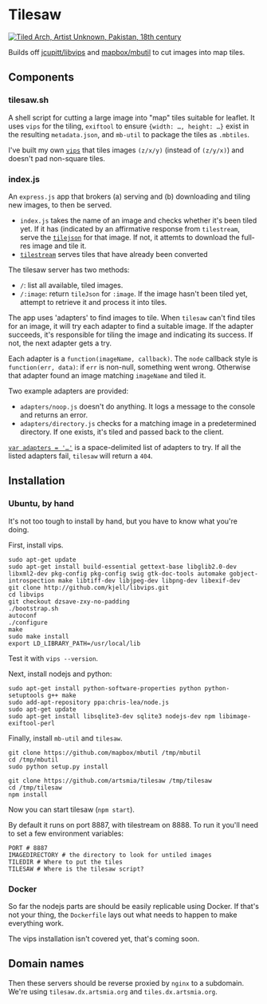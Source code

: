 # Tilesaw

[![Tiled Arch, Artist Unknown, Pakistan, 18th
century](./tiles.jpg)](https://collections.artsmia.org/index.php?page=detail&id=99789)

Builds off [jcupitt/libvips](//github.com/jcupitt/libvips) and
[mapbox/mbutil](//github.com/mapbox/mbutil) to cut images
into map tiles.

## Components

### tilesaw.sh

A shell script for cutting a large image into "map" tiles suitable for
leaflet. It uses `vips` for the tiling, `exiftool` to ensure `{width: …,
height: …}` exist in the resulting `metadata.json`, and `mb-util` to
package the tiles as `.mbtiles`.

I've built my own [`vips`]() that tiles images `(z/x/y)` (instead of
`(z/y/x)`) and doesn't pad non-square tiles.

### index.js

An `express.js` app that brokers (a) serving and (b) downloading and
tiling new images, to then be served.

* `index.js`  takes the name of an image and checks whether it's been
  tiled yet. If it has (indicated by an affirmative response from
  `tilestream`, serve the [`tilejson`][] for that image. If not, it
  attemts to download the full-res image and tile it.
* [`tilestream`][] serves tiles that have already been converted

The tilesaw server has two methods:

* `/`: list all available, tiled images.
* `/:image`: return `tileJson` for `:image`. If the image hasn't been
  tiled yet, attempt to retrieve it and process it into tiles.

The app uses 'adapters' to find images to tile. When `tilesaw` can't
find tiles for an image, it will try each adapter to find a suitable
image. If the adapter succeeds, it's responsible for tiling the image
and indicating its success. If not, the next adapter gets a try.

Each adapter is a `function(imageName, callback)`. The `node` callback
style is `function(err, data)`: if `err` is non-null, something went
wrong. Otherwise that adapter found an image matching `imageName` and
tiled it.

Two example adapters are provided:

* `adapters/noop.js` doesn't do anything. It logs a message to the
  console and returns an error.
* `adapters/directory.js` checks for a matching image in a predetermined
  directory. If one exists, it's tiled and passed back to the client.

[`var adapters = '…'`](https://github.com/kjell/tilesaw/blob/9d3f5f3efa6b317197b7e95be3c8b76530eda788/index.js#L8) is a space-delimited list of adapters to try. If all the listed adapters fail, `tilesaw` will return a `404`.

## Installation

### Ubuntu, by hand

It's not too tough to install by hand, but you have to know what you're
doing.

First, install vips.

```
sudo apt-get update
sudo apt-get install build-essential gettext-base libglib2.0-dev libxml2-dev pkg-config pkg-config swig gtk-doc-tools automake gobject-introspection make libtiff-dev libjpeg-dev libpng-dev libexif-dev
git clone http://github.com/kjell/libvips.git
cd libvips
git checkout dzsave-zxy-no-padding
./bootstrap.sh
autoconf
./configure
make
sudo make install
export LD_LIBRARY_PATH=/usr/local/lib
```

Test it with `vips --version`.

Next, install nodejs and python:

```
sudo apt-get install python-software-properties python python-setuptools g++ make
sudo add-apt-repository ppa:chris-lea/node.js
sudo apt-get update
sudo apt-get install libsqlite3-dev sqlite3 nodejs-dev npm libimage-exiftool-perl
```

Finally, install `mb-util` and `tilesaw`.

```
git clone https://github.com/mapbox/mbutil /tmp/mbutil
cd /tmp/mbutil
sudo python setup.py install

git clone https://github.com/artsmia/tilesaw /tmp/tilesaw
cd /tmp/tilesaw
npm install
```

Now you can start tilesaw (`npm start`).

By default it runs on port 8887, with tilestream on 8888. To run it
you'll need to set a few environment variables:

```
PORT # 8887
IMAGEDIRECTORY # the directory to look for untiled images
TILEDIR # Where to put the tiles
TILESAW # Where is the tilesaw script?
```

### Docker

So far the nodejs parts are should be easily replicable using Docker. If
that's not your thing, the `Dockerfile` lays out what needs to happen to
make everything work.

The vips installation isn't covered yet, that's coming soon.

## Domain names

Then these servers should be reverse proxied by `nginx` to a subdomain.
We're using `tilesaw.dx.artsmia.org` and `tiles.dx.artsmia.org`.

[`vips`]: https://github.com/kjell/libvips/commits/dzsave-zxy-no-padding
[`tilestream`]: https://github.com/mapbox/tilestream
[`tilejson`]: https://github.com/mapbox/tilejson-spec
